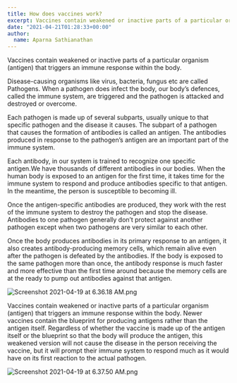 ```yaml
---
title: How does vaccines work?
excerpt: Vaccines contain weakened or inactive parts of a particular organism (antigen) that triggers an immune response within the body.
date: "2021-04-21T01:28:33+00:00"
author:
  name: Aparna Sathianathan
---
```

Vaccines contain weakened or inactive parts of a particular organism (antigen) that triggers an immune response within the body.

Disease-causing organisms like virus, bacteria, fungus etc are called Pathogens. When a pathogen does infect the body, our body’s defences, called the immune system, are triggered and the pathogen is attacked and destroyed or overcome.

Each pathogen is made up of several subparts, usually unique to that specific pathogen and the disease it causes. The subpart of a pathogen that causes the formation of antibodies is called an antigen. The antibodies produced in response to the pathogen’s antigen are an important part of the immune system.

Each antibody, in our system is trained to recognize one specific antigen.We have thousands of different antibodies in our bodies. When the human body is exposed to an antigen for the first time, it takes time for the immune system to respond and produce antibodies specific to that antigen. In the meantime, the person is susceptible to becoming ill. 

Once the antigen-specific antibodies are produced, they work with the rest of the immune system to destroy the pathogen and stop the disease. Antibodies to one pathogen generally don’t protect against another pathogen except when two pathogens are very similar to each other. 

Once the body produces antibodies in its primary response to an antigen, it also creates antibody-producing memory cells, which remain alive even after the pathogen is defeated by the antibodies. If the body is exposed to the same pathogen more than once, the antibody response is much faster and more effective than the first time around because the memory cells are at the ready to pump out antibodies against that antigen.


![Screenshot 2021-04-19 at 6.36.18 AM.png](https://editor.cowinindia.org/rails/active_storage/blobs/redirect/eyJfcmFpbHMiOnsibWVzc2FnZSI6IkJBaHBIUT09IiwiZXhwIjpudWxsLCJwdXIiOiJibG9iX2lkIn19--5f238a84136e8963849ec32d7fa64be219d3c982/Screenshot%202021-04-19%20at%206.36.18%20AM.png)

Vaccines contain weakened or inactive parts of a particular organism (antigen) that triggers an immune response within the body. Newer vaccines contain the blueprint for producing antigens rather than the antigen itself. Regardless of whether the vaccine is made up of the antigen itself or the blueprint so that the body will produce the antigen, this weakened version will not cause the disease in the person receiving the vaccine, but it will prompt their immune system to respond much as it would have on its first reaction to the actual pathogen.


![Screenshot 2021-04-19 at 6.37.50 AM.png](https://editor.cowinindia.org/rails/active_storage/blobs/redirect/eyJfcmFpbHMiOnsibWVzc2FnZSI6IkJBaHBIZz09IiwiZXhwIjpudWxsLCJwdXIiOiJibG9iX2lkIn19--82d1efe5ca1afe44614cd11ac097adfe95dd68d1/Screenshot%202021-04-19%20at%206.37.50%20AM.png)



